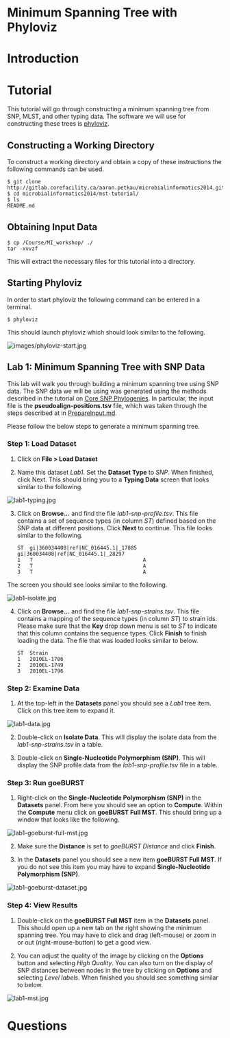 Minimum Spanning Tree with Phyloviz
===================================

Introduction
============

Tutorial
========

This tutorial will go through constructing a minimum spanning tree from SNP, MLST, and other typing data.  The software we will use for constructing these trees is [phyloviz](http://www.phyloviz.net).

Constructing a Working Directory
--------------------------------

To construct a working directory and obtain a copy of these instructions the following commands can be used.

	$ git clone http://gitlab.corefacility.ca/aaron.petkau/microbialinformatics2014.git
	$ cd microbialinformatics2014/mst-tutorial/
	$ ls
	README.md

Obtaining Input Data
--------------------

	$ cp /Course/MI_workshop/ ./
	tar -xvvzf 

This will extract the necessary files for this tutorial into a directory.

Starting Phyloviz
-----------------

In order to start phyloviz the following command can be entered in a terminal.

	$ phyloviz

This should launch phyloviz which should look similar to the following.

![images/phyloviz-start.jpg](images/phyloviz-start.jpg)

Lab 1: Minimum Spanning Tree with SNP Data
------------------------------------------

This lab will walk you through building a minimum spanning tree using SNP data.  The SNP data we will be using was generated using the methods described in the tutorial on [Core SNP Phylogenies](http://gitlab.corefacility.ca/aaron.petkau/microbialinformatics2014/blob/master/core-snp-tutorial/README.md).  In particular, the input file is the __pseudoalign-positions.tsv__ file, which was taken through the steps described at in [PrepareInput.md](PrepareInput.md).

Please follow the below steps to generate a minimum spanning tree.

### Step 1: Load Dataset

1. Click on **File > Load Dataset**

2. Name this dataset *Lab1*.  Set the **Dataset Type** to *SNP*.  When finished, click Next.  This should bring you to a **Typing Data** screen that looks similar to the following.

![lab1-typing.jpg](images/lab1-typing.jpg)

3. Click on **Browse...** and find the file *lab1-snp-profile.tsv*.  This file contains a set of sequence types (in column *ST*) defined based on the SNP data at different positions.  Click **Next** to continue.  This file looks similar to the following.

	```	
	ST  gi|360034408|ref|NC_016445.1|_17885  gi|360034408|ref|NC_016445.1|_28297
	1   T                                    A
	2   T                                    A
	3   T                                    A
	```
	
The screen you should see looks similar to the following.

![lab1-isolate.jpg](images/lab1-isolate.jpg)

4. Click on **Browse...** and find the file *lab1-snp-strains.tsv*.  This file contains a mapping of the sequence types (in column *ST*) to strain ids.  Please make sure that the **Key** drop down menu is set to *ST* to indicate that this column contains the sequence types.  Click **Finish** to finish loading the data.  The file that was loaded looks similar to below.
	
	```
	ST  Strain
	1   2010EL-1786
	2   2010EL-1749
	3   2010EL-1796
	```
	
### Step 2: Examine Data

1. At the top-left in the **Datasets** panel you should see a *Lab1* tree item.  Click on this tree item to expand it.

![lab1-data.jpg](images/lab1-data.jpg)

2. Double-click on **Isolate Data**.  This will display the isolate data from the *lab1-snp-strains.tsv* in a table.

3. Double-click on **Single-Nucleotide Polymorphism (SNP)**.  This will display the SNP profile data from the *lab1-snp-profile.tsv* file in a table.

### Step 3: Run goeBURST

1. Right-click on the **Single-Nucleotide Polymorphism (SNP)** in the **Datasets** panel.  From here you should see an option to **Compute**.  Within the **Compute** menu click on **goeBURST Full MST**.  This should bring up a window that looks like the following.

![lab1-goeburst-full-mst.jpg](images/lab1-goeburst-full-mst.jpg)

2. Make sure the **Distance** is set to *goeBURST Distance* and click **Finish**.

3. In the **Datasets** panel you should see a new item **goeBURST Full MST**.  If you do not see this item you may have to expand **Single-Nucleotide Polymorphism (SNP)**.

![lab1-goeburst-dataset.jpg](images/lab1-goeburst-dataset.jpg)

### Step 4: View Results

1. Double-click on the **goeBURST Full MST** item in the **Datasets** panel.  This should open up a new tab on the right showing the minimum spanning tree.  You may have to click and drag (left-mouse) or zoom in or out (right-mouse-button) to get a good view.

2. You can adjust the quality of the image by clicking on the **Options** button and selecting *High Quality*.  You can also turn on the display of SNP distances between nodes in the tree by clicking on **Options** and selecting *Level labels*.  When finished you should see something similar to below.

![lab1-mst.jpg](images/lab1-mst.jpg)

Questions
=========

